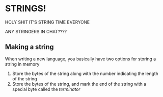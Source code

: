 # STRINGS!
HOLY SHIT IT'S STRING TIME EVERYONE

ANY STRINGERS IN CHAT????

## Making a string
When writing a new language, you basically have two options for storing a string in memory
1. Store the bytes of the string along with the number indicating the length of the string
2. Store the bytes of the string, and mark the end of the string with a special byte called the *terminator*
